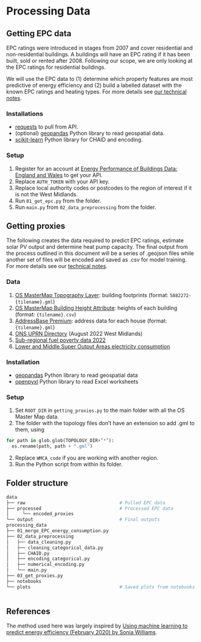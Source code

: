 # Processing Data

## Getting EPC data
EPC ratings were introduced in stages from 2007 and cover residential and non-residential buildings. A buildings will have an EPC rating if it has been built, sold or rented after 2008.  Following our scope, we are only looking at the EPC ratings for residential buildings.

We will use the EPC data to (1) determine which property features are most predictive of energy efficiency and (2) build a labelled dataset with the known EPC ratings and heating types. For more details see [our technical notes](https://github.com/DSSGxUK/s22_wmca/blob/main/technical_docs/01B_Preparing_EPC_Data.pdf).

### Installations
- [requests](https://pypi.org/project/requests/) to pull from API.
- (optional) [geopandas](https://geopandas.org/en/stable/getting_started/install.html) Python library to read geospatial data.
- [scikit-learn](https://scikit-learn.org/stable/) Python library for CHAID and encoding.

### Setup
1. Register for an account at [Energy Performance of Buildings Data: England and Wales](https://epc.opendatacommunities.org/) to get your API.
2. Replace `AUTH_TOKEN` with your API key.
3. Replace local authority codes or postcodes to the region of interest if it is not the West Midlands.
4. Run `01_get_epc.py` from the folder.
5. Run `main.py` from `02_data_preprocessing` from the folder.

## Getting proxies
The following creates the data required to predict EPC ratings, estimate solar PV output and determine heat pump capacity. The final output from the process outlined in this document will be a series of .geojson files while another set of files will be encoded and saved as .csv for model training. For more details see our [technical notes](https://github.com/DSSGxUK/s22_wmca/blob/main/technical_docs/01A_Getting_Proxies.pdf).

### Data
1. [OS MasterMap Topography Layer](https://www.ordnancesurvey.co.uk/business-government/products/mastermap-topography): building footprints (format: `5882272-{tilename}.gml`)
2. [OS MasterMap Building Height Attribute](https://www.ordnancesurvey.co.uk/business-government/products/mastermap-building): heights of each building (format: `{tilename}.csv`)
3. [AddressBase Premium](https://www.ordnancesurvey.co.uk/business-government/products/addressbase-premium): address data for each house (format: `{tilename}.gml`)
4. [ONS UPRN Directory](https://geoportal.statistics.gov.uk/datasets/ons-uprn-directory-august-2022/about) (August 2022 West Midlands)
5. [Sub-regional fuel poverty data 2022](https://www.gov.uk/government/statistics/sub-regional-fuel-poverty-data-2022)
6. [Lower and Middle Super Output Areas electricity consumption](https://www.gov.uk/government/statistics/lower-and-middle-super-output-areas-electricity-consumption)

### Installation
- [geopandas](https://geopandas.org/en/stable/getting_started/install.html) Python library to read geospatial data
- [openpyxl](https://openpyxl.readthedocs.io/en/stable/) Python library to read Excel worksheets

### Setup
1. Set `ROOT_DIR` in `getting_proxies.py` to the main folder with all the OS Master Map data.
2. The folder with the topology files don’t have an extension so add .gml to them, using
```python
for path in glob.glob(TOPOLOGY_DIR+’*’):
  os.rename(path, path + ".gml")
```
2. Replace `WMCA_code` if you are working with another region.
3. Run the Python script from within its folder.

## Folder structure
```bash
data
├── raw                                   # Pulled EPC data
├── processed                             # Processed EPC data
│     └── encoded_proxies
└── output                                # Final outputs	
processing_data
├── 01_merge_EPC_energy_consumption.py	                  
├── 02_data_preprocessing
│   ├── data_cleaning.py
│   ├── cleaning_categorical_data.py
│   ├── CHAID.py
│   ├── encoding_categorical.py
│   ├── numerical_encoding.py
│   └── main.py
├── 03_get_proxies.py	
├── notebooks	
└── plots                                 # Saved plots from notebooks
    
```

## References
The method used here was largely inspired by [Using machine learning to predict energy efficiency (February 2020) by Sonia Williams](https://datasciencecampus.ons.gov.uk/projects/using-machine-learning-to-predict-energy-efficiency/).
